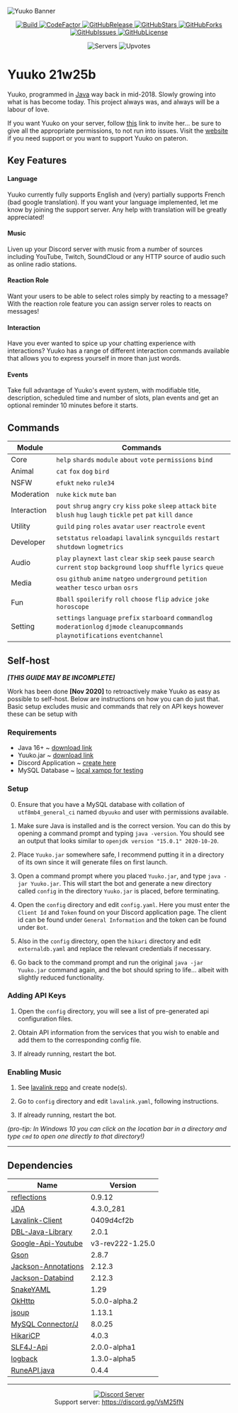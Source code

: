 ![Yuuko Banner](https://i.imgur.com/3Aihicb.jpg)

<p align="center">
    <a href="https://github.com/Yuwuko/Yuuko/actions/workflows/gradle.yml">
        <img alt="Build" src="https://github.com/Yuwuko/Yuuko/actions/workflows/gradle.yml/badge.svg">
    </a>
    <a href="https://www.codefactor.io/repository/github/yuwuko/yuuko">
        <img alt="CodeFactor" src="https://www.codefactor.io/repository/github/yuwuko/yuuko/badge">
    </a>
    <a href="https://github.com/Yuuko-oh/Yuuko">
        <img alt="GitHubRelease" src="https://img.shields.io/github/release/Yuuko-oh/Yuuko.svg">
    </a>
    <a href="https://github.com/Yuuko-oh/Yuuko/stargazers">
        <img alt="GitHubStars" src="https://img.shields.io/github/stars/Yuuko-oh/Yuuko.svg">
    </a>
    <a href="https://github.com/Yuuko-oh/Yuuko/forks">
        <img alt="GitHubForks" src="https://img.shields.io/github/forks/Yuuko-oh/Yuuko.svg">
    </a>
    <a href="https://github.com/Yuuko-oh/Yuuko/issues">
        <img alt="GitHubIssues" src="https://img.shields.io/github/issues/Yuuko-oh/Yuuko.svg">
    </a>
    <a href="https://github.com/Yuuko-oh/Yuuko/blob/master/LICENSE">
        <img alt="GitHubLicense" src="https://img.shields.io/github/license/Yuuko-oh/Yuuko.svg">
    </a>
</p>

<p align="center">
    <img alt="Servers" src="https://top.gg/api/widget/servers/420682957007880223.svg">
    <img alt="Upvotes" src="https://top.gg/api/widget/upvotes/420682957007880223.svg">
</p>

# Yuuko 21w25b

Yuuko, programmed in [Java](https://www.oracle.com/uk/java/index.html) way back in mid-2018. Slowly growing into what is has become today. This project always was, and always will be a labour of love.

If you want Yuuko on your server, follow [this](https://discordapp.com/oauth2/authorize?client_id=420682957007880223&permissions=8&scope=bot) link to invite her... be sure to give all the appropriate permissions, to not run into issues. Visit the [website](https://yuwuko.github.io) if you need support or you want to support Yuuko on pateron.

## Key Features

#### Language
Yuuko currently fully supports English and (very) partially supports French (bad google translation). If you want your language implemented, let me know by joining the support server. Any help with translation will be greatly appreciated!

#### Music
Liven up your Discord server with music from a number of sources including YouTube, Twitch, SoundCloud or any HTTP source of audio such as online radio stations.

#### Reaction Role
Want your users to be able to select roles simply by reacting to a message? With the reaction role feature you can assign server roles to reacts on messages!

#### Interaction
Have you ever wanted to spice up your chatting experience with interactions? Yuuko has a range of different interaction commands available that allows you to express yourself in more than just words.

#### Events
Take full advantage of Yuuko's event system, with modifiable title, description, scheduled time and number of slots, plan events and get an optional reminder 10 minutes before it starts.

## Commands

| Module      | Commands                                                                                                                        | 
| ----------- | ------------------------------------------------------------------------------------------------------------------------------- |
| Core        | `help` `shards` `module` `about` `vote` `permissions` `bind`                                                                    |
| Animal      | `cat` `fox` `dog` `bird`                                                                                                        |
| NSFW        | `efukt` `neko` `rule34`                                                                                                         |
| Moderation  | `nuke` `kick` `mute` `ban`                                                                                                      |
| Interaction | `pout` `shrug` `angry` `cry` `kiss` `poke` `sleep` `attack` `bite` `blush` `hug` `laugh` `tickle` `pet` `pat` `kill` `dance`    |
| Utility     | `guild` `ping` `roles` `avatar` `user` `reactrole` `event`                                                                      |
| Developer   | `setstatus` `reloadapi` `lavalink` `syncguilds` `restart` `shutdown` `logmetrics`                                               |
| Audio       | `play` `playnext` `last` `clear` `skip` `seek` `pause` `search` `current` `stop` `background` `loop` `shuffle` `lyrics` `queue` |
| Media       | `osu` `github` `anime` `natgeo` `underground` `petition` `weather` `tesco` `urban` `osrs`                                       |
| Fun         | `8ball` `spoilerify` `roll` `choose` `flip` `advice` `joke` `horoscope`                                                         |
| Setting     | `settings` `language` `prefix` `starboard` `commandlog` `moderationlog` `djmode` `cleanupcommands` `playnotifications` `eventchannel`      |

## Self-host 

***[THIS GUIDE MAY BE INCOMPLETE]***

Work has been done **[Nov 2020]** to retroactively make Yuuko as easy as possible to self-host. Below are instructions on how you can do just that. Basic setup excludes music and commands that rely on API keys however these can be setup with

### Requirements
- Java 16+ ~ [download link](https://jdk.java.net/16/)
- Yuuko.jar ~ [download link](https://github.com/Yuuko-oh/Yuuko/raw/master/out/artifacts/yuuko/Yuuko.jar)
- Discord Application ~ [create here](https://discord.com/developers/applications)
- MySQL Database ~ [local xampp for testing](https://www.apachefriends.org/download.html)

### Setup

0) Ensure that you have a MySQL database with collation of `utf8mb4_general_ci` named `dbyuuko` and user with permissions available.

1) Make sure Java is installed and is the correct version. You can do this by opening a command prompt and typing `java -version`. You should see an output that looks similar to `openjdk version "15.0.1" 2020-10-20`.

2) Place `Yuuko.jar` somewhere safe, I recommend putting it in a directory of its own since it will generate files on first launch.

3) Open a command prompt where you placed `Yuuko.jar`, and type `java -jar Yuuko.jar`. This will start the bot and generate a new directory called `config` in the directory `Yuuko.jar` is placed, before terminating.

4) Open the `config` directory and edit `config.yaml`. Here you must enter the `Client Id` and `Token` found on your Discord application page. The client id can be found under `General Information` and the token can be found under `Bot`.

5) Also in the `config` directory, open the `hikari` directory and edit `externaldb.yaml` and replace the relevant credentials if necessary.

6) Go back to the command prompt and run the original `java -jar Yuuko.jar` command again, and the bot should spring to life... albeit with slightly reduced functionality.

### Adding API Keys

1) Open the `config` directory, you will see a list of pre-generated api configuration files.

2) Obtain API information from the services that you wish to enable and add them to the corresponding config file.

3) If already running, restart the bot.

### Enabling Music

1) See [lavalink repo](https://github.com/Frederikam/Lavalink) and create node(s).

2) Go to `config` directory and edit `lavalink.yaml`, following instructions.

3) If already running, restart the bot.

*(pro-tip: In Windows 10 you can click on the location bar in a directory and type `cmd` to open one directly to that directory!)*

---

## Dependencies

| Name                                                            | Version          |
| --------------------------------------------------------------- | ---------------- |
| [reflections](https://github.com/ronmamo/reflections)           | 0.9.12           |
| [JDA](https://github.com/DV8FromTheWorld/JDA)                   | 4.3.0_281        |
| [Lavalink-Client](https://github.com/Yuwuko/Lavalink-Client)    | 0409d4cf2b       |
| [DBL-Java-Library](https://github.com/top-gg/java-sdk)          | 2.0.1            |
| [Google-Api-Youtube](https://github.com/googleapis)             | v3-rev222-1.25.0 |
| [Gson](https://github.com/google/gson)                          | 2.8.7            |
| [Jackson-Annotations](https://github.com/FasterXML/jackson)     | 2.12.3           |
| [Jackson-Databind](https://github.com/FasterXML/jackson)        | 2.12.3           |
| [SnakeYAML](https://github.com/asomov/snakeyaml)                | 1.29             |
| [OkHttp](https://github.com/square/okhttp)                      | 5.0.0-alpha.2    |
| [jsoup](https://github.com/jhy/jsoup)                           | 1.13.1           |
| [MySQL Connector/J](https://github.com/mysql/mysql-connector-j) | 8.0.25           |
| [HikariCP](https://github.com/brettwooldridge/HikariCP)         | 4.0.3            |
| [SLF4J-Api](https://github.com/qos-ch/slf4j)                    | 2.0.0-alpha1     |
| [logback](https://github.com/qos-ch/logback)                    | 1.3.0-alpha5     |
| [RuneAPI.java](https://github.com/BasketBandit/RuneAPI.java)    | 0.4.4            |

---

<p align="center">
  <a href="https://discord.gg/VsM25fN"><img src="https://discordapp.com/api/guilds/368094427089993729/widget.png?style=banner3" alt="Discord Server"></a>
  <br>Support server: <a href="https://discord.gg/VsM25fN">https://discord.gg/VsM25fN</a>
</p>